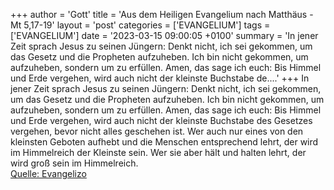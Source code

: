 +++
author = 'Gott'
title = 'Aus dem Heiligen Evangelium nach Matthäus - Mt 5,17-19'
layout = 'post'
categories = ['EVANGELIUM']
tags = ['EVANGELIUM']
date = '2023-03-15 09:00:05 +0100'
summary = 'In jener Zeit sprach Jesus zu seinen Jüngern: Denkt nicht, ich sei gekommen, um das Gesetz und die Propheten aufzuheben. Ich bin nicht gekommen, um aufzuheben, sondern um zu erfüllen. Amen, das sage ich euch: Bis Himmel und Erde vergehen, wird auch nicht der kleinste Buchstabe de....'
+++
In jener Zeit sprach Jesus zu seinen Jüngern: Denkt nicht, ich sei gekommen, um das Gesetz und die Propheten aufzuheben. Ich bin nicht gekommen, um aufzuheben, sondern um zu erfüllen.
Amen, das sage ich euch: Bis Himmel und Erde vergehen, wird auch nicht der kleinste Buchstabe des Gesetzes vergehen, bevor nicht alles geschehen ist.<!--more-->
Wer auch nur eines von den kleinsten Geboten aufhebt und die Menschen entsprechend lehrt, der wird im Himmelreich der Kleinste sein. Wer sie aber hält und halten lehrt, der wird groß sein im Himmelreich.<br> [Quelle: Evangelizo](https://evangeliumtagfuertag.org/DE/gospel)